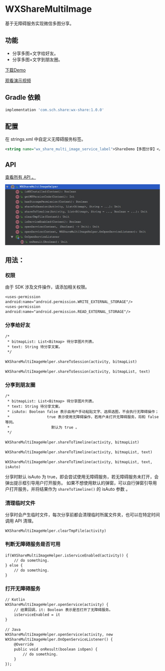# WXShareMultiImage

基于无障碍服务实现微信多图分享。

## 功能

* 分享多图+文字给好友。
* 分享多图+文字到朋友圈。

[下载Demo](./readmeFiles/demo.apk)

[观看演示视频](./readmeFiles/demo.mp4)

## Gradle 依赖

```groovy
implementation 'com.sch.share:wx-share:1.0.0'
```

## 配置

在 strings.xml 中自定义无障碍服务标签。
```xml
<string name="wx_share_multi_image_service_label">ShareDemo【多图分享】</string>
```

## API

[查看所有 API 。](./wx-share/src/main/java/com/sch/share/WXShareMultiImageHelper.kt)

![API](./readmeFiles/api.png)

## 用法：

### 权限

由于 SDK 涉及文件操作，请添加相关权限。
```
<uses-permission android:name="android.permission.WRITE_EXTERNAL_STORAGE"/>
<uses-permission android:name="android.permission.READ_EXTERNAL_STORAGE"/>
```

### 分享给好友

```
/*
 * bitmapList: List<Bitmap> 待分享图片列表。
 * text: String 待分享文案。
 */

WXShareMultiImageHelper.shareToSession(activity, bitmapList)

WXShareMultiImageHelper.shareToSession(activity, bitmapList, text)
```

### 分享到朋友圈

```
/*
 * bitmapList: List<Bitmap> 待分享图片列表。
 * text: String 待分享文案。
 * isAuto: Boolean false 表示由用户手动粘贴文字、选择选图，不会执行无障碍操作；
 *                 true 表示使用无障碍操作，若用户未打开无障碍服务，将和 false 等同。
 *                   默认为 true 。
 */

WXShareMultiImageHelper.shareToTimeline(activity, bitmapList)

WXShareMultiImageHelper.shareToTimeline(activity, bitmapList, text)

WXShareMultiImageHelper.shareToTimeline(activity, bitmapList, text, isAuto)
```
分享时默认 isAuto 为 true，即会尝试使用无障碍服务，若无障碍服务未打开，会弹出提示框引导用户打开服务。
如果不想使用默认的弹窗，可以自行弹窗引导用户打开服务，并将结果作为 `shareToTimeline()` 的 isAuto 参数 。

### 清理临时文件

分享时会产生临时文件，每次分享前都会清理临时所属文件夹，也可以在特定时间调用 API 清理。

```
WXShareMultiImageHelper.clearTmpFile(activity)
```

### 判断无障碍服务是否可用

```
if(WXShareMultiImageHelper.isServiceEnabled(activity)) {
    // do something.
} else {
    // do something.
}
```

### 打开无障碍服务

```
// Kotlin
WXShareMultiImageHelper.openService(activity) {
    // 结果回调，it: Boolean 表示是否打开了无障碍服务。
    isServiceEnabled = it
}

// Java
WXShareMultiImageHelper.openService(activity, new WXShareMultiImageHelper.OnOpenServiceListener() {
    @Override
    public void onResult(boolean isOpen) {
        // do something.
    }
});
```